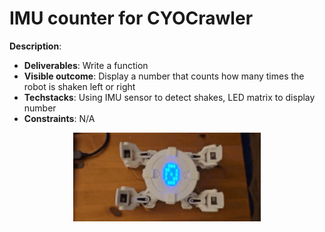 # IMU counter for CYOCrawler

**Description**: 
* **Deliverables**: Write a function
* **Visible outcome**: Display a number that counts how many times the robot is shaken left or right
* **Techstacks**: Using IMU sensor to detect shakes, LED matrix to display number
* **Constraints**: N/A

<p align="center">
    <img src="../assets/imu-counter.gif" width="300"/>
</p>